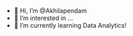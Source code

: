 - 👋 Hi, I’m @Akhilapendam
- 👀 I’m interested in ...
- 🌱 I’m currently learning Data Analytics!
<!---
Akhilapendam/Akhilapendam is a ✨ special ✨ repository because its `README.md` (this file) appears on your GitHub profile.
You can click the Preview link to take a look at your changes.
--->

